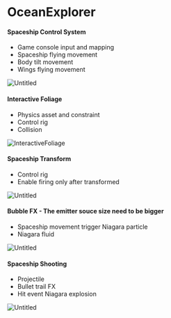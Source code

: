# OceanExplorer
 
#### Spaceship Control System
- Game console input and mapping
- Spaceship flying movement
- Body tilt movement
- Wings flying movement

![Untitled](https://github.com/TimChen1383/OceanExplorer/assets/37008451/891c0a95-7f8f-4ff9-a2b6-665be03054fc)

#### Interactive Foliage
- Physics asset and constraint
- Control rig
- Collision

![InteractiveFoliage](https://github.com/TimChen1383/OceanExplorer/assets/37008451/76d17f64-aadd-46c4-b9ff-1663ac201729)

#### Spaceship Transform
- Control rig
- Enable firing only after transformed

![Untitled](https://github.com/TimChen1383/OceanExplorer/assets/37008451/85c6b17a-d245-4ed0-aac4-2e676e18412f)


#### Bubble FX - The emitter souce size need to be bigger
- Spaceship movement trigger Niagara particle
- Niagara fluid

![Untitled](https://github.com/TimChen1383/OceanExplorer/assets/37008451/053ffeea-0ba4-4349-bd00-4c3fd6612c11)


#### Spaceship Shooting 
- Projectile
- Bullet trail FX
- Hit event Niagara explosion

![Untitled](https://github.com/TimChen1383/OceanExplorer/assets/37008451/2070a94a-dc37-43fe-9f72-099788dcf0fb)
